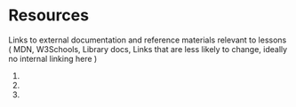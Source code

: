 # Resources

Links to external documentation and reference materials relevant to lessons
( MDN, W3Schools, Library docs, Links that are less likely to change, ideally no internal linking here )

1.
2.
3.